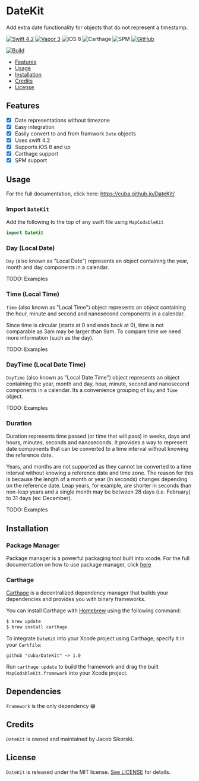 DateKit
============

Add extra date functionality for objects that do not represent a timestamp.

[![Swift 4.2](https://img.shields.io/badge/swift-4.2-lightgrey.svg?style=for-the-badge)](https://swift.org)
[![Vapor 3](https://img.shields.io/badge/vapor-3-lightgrey.svg?style=for-the-badge)](https://vapor.codes)
![iOS 8](https://img.shields.io/badge/iOS-8-lightgrey.svg?style=for-the-badge)
![Carthage](https://img.shields.io/badge/carthage-compatible-green.svg?style=for-the-badge)
![SPM](https://img.shields.io/badge/SPM-compatible-green.svg?style=for-the-badge)
[![GitHub](https://img.shields.io/github/license/mashape/apistatus.svg?style=for-the-badge)](https://github.com/cuba/DateKit/blob/master/LICENSE)

[![Build](https://img.shields.io/travis/cuba/DateKit/master.svg?style=for-the-badge)](https://travis-ci.org/cuba/DateKit)

- [Features](#features)
- [Usage](#usage)
- [Installation](#installation)
- [Credits](#credits)
- [License](#license)

## Features

- [x] Date representations without timezone
- [x] Easy integration
- [x] Easily convert to and from framwork `Date` objects
- [x] Uses swift 4.2
- [x] Supports iOS 8 and up
- [x] Carthage support
- [x] SPM support

## Usage

For the full documentation, click here: https://cuba.github.io/DateKit/

### Import `DateKit`

Add the following to the top of any swift file using `MapCodableKit`
```swift
import DateKit 
```

### Day (Local Date)

`Day` (also known as "Local Date") represents an object containing the year, month and day components in a calendar.

TODO: Examples

### Time (Local Time)

`Time`  (also known as "Local Time") object represents an object containing the hour, minute and second and nanosecond components in a calendar.

Since time is circular (starts at 0 and ends back at 0), time is not comparable as 3am may be larger than 9am.  To compare time we need more information (such as the day).

TODO: Examples

### DayTime (Local Date Time)

`DayTime` (also known as "Local Date Time") object represents an object containing the year, month and day, hour, minute, second and nanosecond components in a calendar. Its a convenience grouping of `Day` and `Time` object.

TODO: Examples

### Duration

Duration represents time passed (or time that will pass) in weeks, days and hours, minutes, seconds and nanoseconds. It provides a way to represent date components that can be converted to a time interval without knowing the reference date.

Years, and months are not supported as they cannot be converted to a time interval without knowing a reference date and time zone. The reason for this is because the length of a month or year (in seconds) changes depending on the reference date. Leap years, for example, are shorter in seconds than non-leap years and a single month may be between 28 days (i.e. February) to 31 days (ex: December).

TODO: Examples

## Installation

### Package Manager

Package manager is a powerful packaging tool built into xcode.  For the full documentation on how to use package manager, click [here](https://swift.org/package-manager/)

### Carthage

[Carthage](https://github.com/Carthage/Carthage) is a decentralized dependency manager that builds your dependencies and provides you with binary frameworks.

You can install Carthage with [Homebrew](http://brew.sh/) using the following command:

```bash
$ brew update
$ brew install carthage
```

To integrate `DateKit` into your Xcode project using Carthage, specify it in your `Cartfile`:

```ogdl
github "cuba/DateKit" ~> 1.0
```

Run `carthage update` to build the framework and drag the built `MapCodableKit.framework` into your Xcode project.

## Dependencies

`Framework` is the only dependency 😁

## Credits

`DateKit` is owned and maintained by Jacob Sikorski.

## License

`DateKit` is released under the MIT license. [See LICENSE](https://github.com/cuba/DateKit/blob/master/LICENSE) for details.

